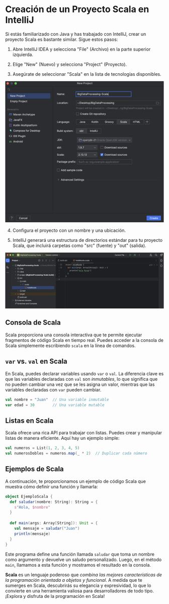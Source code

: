 # Creación de un Proyecto Scala en IntelliJ

Si estás familiarizado con Java y has trabajado con IntelliJ, crear un proyecto Scala es bastante similar. Sigue estos pasos:

1. Abre IntelliJ IDEA y selecciona "File" (Archivo) en la parte superior izquierda.

2. Elige "New" (Nuevo) y selecciona "Project" (Proyecto).

3. Asegúrate de seleccionar "Scala" en la lista de tecnologías disponibles.

![Crear y Configurar Nuevo Proyecto de Scala](img/new-project-scala.png)

4. Configura el proyecto con un nombre y una ubicación.

5. IntelliJ generará una estructura de directorios estándar para tu proyecto Scala, que incluirá carpetas como "src" (fuente) y "out" (salida).

![Estructura de carpetas](img/folders-scala.png)

## Consola de Scala

Scala proporciona una consola interactiva que te permite ejecutar fragmentos de código Scala en tiempo real. Puedes acceder a la consola de Scala simplemente escribiendo `scala` en la línea de comandos.

## `var` vs. `val` en Scala

En Scala, puedes declarar variables usando `var` o `val`. La diferencia clave es que las variables declaradas con `val` son *inmutables*, lo que significa que no pueden cambiar una vez que se les asigna un valor, mientras que las variables declaradas con `var` pueden cambiar.

```scala
val nombre = "Juan"  // Una variable inmutable
var edad = 30        // Una variable mutable
```

## Listas en Scala

Scala ofrece una rica API para trabajar con listas. Puedes crear y manipular listas de manera eficiente. Aquí hay un ejemplo simple:

```scala
val numeros = List(1, 2, 3, 4, 5)
val numerosDobles = numeros.map(_ * 2)  // Duplicar cada número
```

## Ejemplos de Scala

A continuación, te proporcionamos un ejemplo de código Scala que muestra cómo definir una función y llamarla:

```scala
object EjemploScala {
  def saludar(nombre: String): String = {
    s"Hola, $nombre"
  }

  def main(args: Array[String]): Unit = {
    val mensaje = saludar("Juan")
    println(mensaje)
  }
}
```

Este programa define una función llamada `saludar` que toma un nombre como argumento y devuelve un saludo personalizado. Luego, en el método `main`, llamamos a esta función y mostramos el resultado en la consola.

**Scala** es un lenguaje poderoso que *combina las mejores características de la programación orientada a objetos y funcional*. A medida que te sumerges en Scala, descubrirás su elegancia y expresividad, lo que lo convierte en una herramienta valiosa para desarrolladores de todo tipo. ¡Explora y disfruta de la programación en Scala!